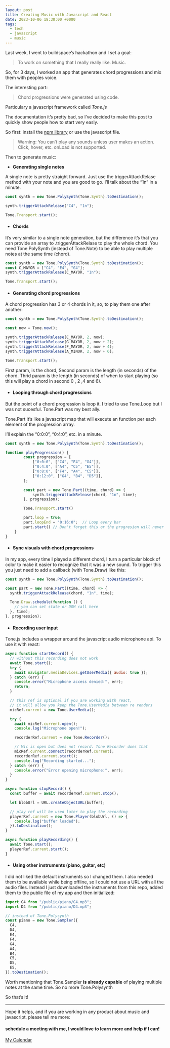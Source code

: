 ```yaml
---
layout: post
title: Creating Music with Javascript and React
date: 2023-10-06 18:30:00 +0000
tags:
  - tech
  - javascript
  - music
---
```


Last week, I went to buildspace’s hackathon and I set a goal:

> To work on something that I really really like. Music.

So, for 3 days, I worked an app that generates chord progressions and mix them with peoples voice.

The interesting part:

> Chord progressions were generated using code.

Particulary a javascript framework called _Tone.js_

The documentation it’s pretty bad, so I’ve decided to make this post to quickly show people how to start very easly.

So first: install the [npm library](https://www.npmjs.com/package/tone) or use the javascript file.

> Warning:
> You can’t play any sounds unless user makes an action. Click, hover, etc. onLoad is not supported.

Then to generate music:

- **Generating single notes**

A single note is pretty straight forward. Just use the triggerAttackRelase method with your note and you are good to go. I’ll talk about the “1n” in a minute.

```javascript
const synth = new Tone.PolySynth(Tone.Synth).toDestination();

synth.triggerAttackRelease("C4", "1n");

Tone.Transport.start();
```

- #### Chords

It’s very similar to a single note generation, but the difference it’s that you can provide an array to .triggerAttackRelase to play the whole chord. You need Tone.PolySynth (instead of Tone.Note) to be able to play multiple notes at the same time (chord).

```javascript
const synth = new Tone.PolySynth(Tone.Synth).toDestination();
const C_MAYOR = ["C4", "E4", "G4"];
synth.triggerAttackRelease(C_MAYOR, "1n");

Tone.Transport.start();
```

- #### Generating chord progressions

A chord progression has 3 or 4 chords in it, so, to play them one after another:

```javascript
const synth = new Tone.PolySynth(Tone.Synth).toDestination();

const now = Tone.now();

synth.triggerAttackRelease(C_MAYOR, 2, now);
synth.triggerAttackRelease(G_MAYOR, 2, now + 2);
synth.triggerAttackRelease(F_MAYOR, 2, now + 4);
synth.triggerAttackRelease(A_MINOR, 2, now + 6);

Tone.Transport.start();
```

First param, is the chord,
Second param is the length (in seconds) of the chord.
Thrid param is the length (in seconds) of when to start playing (so this will play a chord in second 0 , 2 ,4 and 6).

- #### Looping through chord progressions

But the point of a chord progression is loop it. I tried to use Tone.Loop but I was not sucesful. Tone.Part was my best ally.

Tone.Part it’s like a javascript map that will execute an function per each element of the progression array.

I’ll explain the “0:0:0”, “0:4:0”, etc. in a minute.

```javascript
const synth = new Tone.PolySynth(Tone.Synth).toDestination();

function playProgression() {
        const progression = [
            ["0:0:0", ["C4", "E4", "G4"]],
            ["0:4:0", ["A4", "C5", "E5"]],
            ["0:8:0", ["F4", "A4", "C5"]],
            ["0:12:0", ["G4", "B4", "D5"]],
        ];

        const part = new Tone.Part((time, chord) => {
            synth.triggerAttackRelease(chord, "1n", time);
        }, progression);

        Tone.Transport.start()

        part.loop = true;
        part.loopEnd = "0:16:0";  // Loop every bar
        part.start() // Don't forget this or the progresion will never work
    }
}
```

- #### Sync visuals with chord progressions

In my app, every time I played a different chord, I turn a particular block of color to make it easier to recognize that it was a new sound. To trigger this you just need to add a callback (with Tone.Draw) like this:

```javascript
const synth = new Tone.PolySynth(Tone.Synth).toDestination();

const part = new Tone.Part((time, chord) => {
  synth.triggerAttackRelease(chord, "1n", time);

  Tone.Draw.schedule(function () {
    // you can set state or DOM call here
  }, time);
}, progression);
```

- #### Recording user input

Tone.js includes a wrapper around the javascript audio microphone api. To use it with react:

```javascript
async function startRecord() {
  // without this recording does not work
  await Tone.start();
  try {
    await navigator.mediaDevices.getUserMedia({ audio: true });
  } catch (err) {
    console.error("Microphone access denied:", err);
    return;
  }

  // this ref is optional if you are working with react,
  // it will allow you keep the Tone.UserMedia between re renders
  micRef.current = new Tone.UserMedia();

  try {
    await micRef.current.open();
    console.log("Microphone open!");

    recorderRef.current = new Tone.Recorder();

    // Mic is open but does not record. Tone Recorder does that
    micRef.current.connect(recorderRef.current);
    recorderRef.current.start();
    console.log("Recording started...");
  } catch (err) {
    console.error("Error opening microphone:", err);
  }
}

async function stopRecord() {
  const buffer = await recorderRef.current.stop();

  let blobUrl = URL.createObjectURL(buffer);

  // play ref will be used later to play the recording
  playerRef.current = new Tone.Player(blobUrl, () => {
    console.log("buffer loaded");
  }).toDestination();
}

async function playRecording() {
  await Tone.start();
  playerRef.current.start();
}
```

- #### Using other instruments (piano, guitar, etc)

I did not liked the default instruments so I changed them. I also needed them to be available while being offline, so I could not use a URL with all the audio files. Instead I just downloaded the instruments from this repo, added them to the public file of my app and then initialized:

```javascript
import C4 from "/public/piano/C4.mp3";
import D4 from "/public/piano/D4.mp3";

// instead of Tone.Polysynth
const piano = new Tone.Sampler({
  C4,
  D4,
  E4,
  F4,
  G4,
  A4,
  B4,
  C5,
  D5,
  E5,
}).toDestination();
```

Worth mentioning that Tone.Sampler **is already capable** of playing multiple notes at the same time. So no more Tone.Polysynth

So that’s it!

---

Hope it helps, and if you are working in any product about music and javascript, please tell me more:

#### schedule a meeting with me, I would love to learn more and help if I can!

[My Calendar](https://cal.com/emmanuel-orozco)
